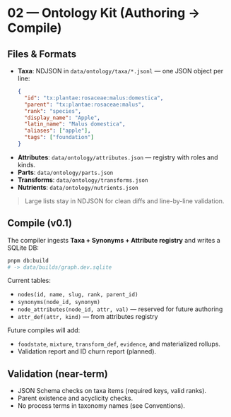 # 02 — Ontology Kit (Authoring → Compile)

## Files & Formats

- **Taxa**: NDJSON in `data/ontology/taxa/*.jsonl` — one JSON object per line:
  ```json
  {
    "id": "tx:plantae:rosaceae:malus:domestica",
    "parent": "tx:plantae:rosaceae:malus",
    "rank": "species",
    "display_name": "Apple",
    "latin_name": "Malus domestica",
    "aliases": ["apple"],
    "tags": ["foundation"]
  }
  ```
- **Attributes**: `data/ontology/attributes.json` — registry with roles and kinds.
- **Parts**: `data/ontology/parts.json`
- **Transforms**: `data/ontology/transforms.json`
- **Nutrients**: `data/ontology/nutrients.json`

> Large lists stay in NDJSON for clean diffs and line-by-line validation.

## Compile (v0.1)

The compiler ingests **Taxa + Synonyms + Attribute registry** and writes a SQLite DB:

```bash
pnpm db:build
# -> data/builds/graph.dev.sqlite
```

Current tables:

- `nodes(id, name, slug, rank, parent_id)`
- `synonyms(node_id, synonym)`
- `node_attributes(node_id, attr, val)` — reserved for future authoring
- `attr_def(attr, kind)` — from attributes registry

Future compiles will add:

- `foodstate`, `mixture`, `transform_def`, `evidence`, and materialized rollups.
- Validation report and ID churn report (planned).

## Validation (near-term)

- JSON Schema checks on taxa items (required keys, valid ranks).
- Parent existence and acyclicity checks.
- No process terms in taxonomy names (see Conventions).
